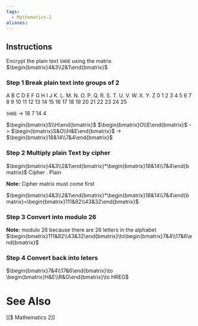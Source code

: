 ```yaml
---
tags:
  - Mathematics-2
aliases:
---
```

## Instructions

Encrypt the plain text `SHOE` using the matrix $\begin{bmatrix}4&3\\2&1\end{bmatrix}$

### Step 1 Break plain text into groups of 2

A B C D E F G H I J K. L. M. N. O. P. Q. R. S. T. U. V. W. X. Y. Z
0 1 2 3 4 5 6 7 8 9 10 11 12 13 14 15 16 17 18 19 20 21 22 23 24 25

`SHOE` -> 18 7 14 4

$\begin{bmatrix}S\\H\end{bmatrix}$ $\begin{bmatrix}O\\E\end{bmatrix}$ -> $\begin{bmatrix}S&O\\H&E\end{bmatrix}$ -> $\begin{bmatrix}18&14\\7&4\end{bmatrix}$

### Step 2 Multiply plain Text by cipher
$\begin{bmatrix}4&3\\2&1\end{bmatrix}*\begin{bmatrix}18&14\\7&4\end{bmatrix}$
Cipher . Plain

**Note:** Cipher matrix must come first

$\begin{bmatrix}4&3\\2&1\end{bmatrix}*\begin{bmatrix}18&14\\7&4\end{bmatrix}=\begin{bmatrix}111&82\\43&32\end{bmatrix}$

### Step 3 Convert into modulo 26
**Note:** modulo 26 because there are 26 letters in the alphabet
$\begin{bmatrix}111&82\\43&32\end{bmatrix}\to\begin{bmatrix}7&4\\17&6\end{bmatrix}$

### Step 4 Convert back into leters

$\begin{bmatrix}7&4\\17&6\end{bmatrix}\to \begin{bmatrix}H&E\\R&G\end{bmatrix}\to HREG$
# See Also
[[$ Mathematics 2]]
